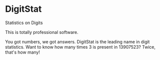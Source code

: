 DigitStat
=========

Statistics on Digits

This is totally professional software.

You got numbers, we got answers. DigitStat is the leading name in digit statistics. Want to know how many times 3 is present in 13907523? Twice, that's how many!
